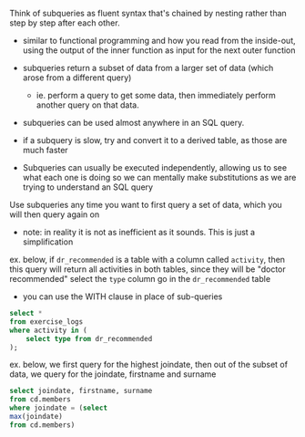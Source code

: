 
Think of subqueries as fluent syntax that's chained by nesting rather than step by step after each other.
- similar to functional programming and how you read from the inside-out, using the output of the inner function as input for the next outer function 

- subqueries return a subset of data from a larger set of data (which arose from a different query)
	- ie. perform a query to get some data, then immediately perform another query on that data.
- subqueries can be used almost anywhere in an SQL query.
- if a subquery is slow, try and convert it to a derived table, as those are much faster
- Subqueries can usually be executed independently, allowing us to see what each one is doing so we can mentally make substitutions as we are trying to understand an SQL query

Use subqueries any time you want to first query a set of data, which you will then query again on
- note: in reality it is not as inefficient as it sounds. This is just a simplification

ex. below, if `dr_recommended` is a table with a column called `activity`, then this query will return all activities in both tables, since they will be "doctor recommended" 
select the `type` column go in the `dr_recommended` table
- you can use the WITH clause in place of sub-queries

```sql
select * 
from exercise_logs 
where activity in (
	select type from dr_recommended
);
```
ex. below, we first query for the highest joindate, then out of the subset of data, we query for the joindate, firstname and surname
```sql
select joindate, firstname, surname
from cd.members
where joindate = (select
max(joindate)
from cd.members)
```
